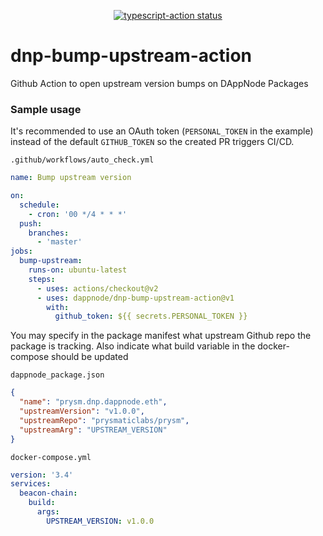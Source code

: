 <p align="center">
  <a href="https://github.com/actions/typescript-action/actions"><img alt="typescript-action status" src="https://github.com/actions/typescript-action/workflows/build-test/badge.svg"></a>
</p>

# dnp-bump-upstream-action

Github Action to open upstream version bumps on DAppNode Packages

### Sample usage

It's recommended to use an OAuth token (`PERSONAL_TOKEN` in the example) instead of the default `GITHUB_TOKEN` so the created PR triggers CI/CD.

`.github/workflows/auto_check.yml`

```yaml
name: Bump upstream version

on:
  schedule:
    - cron: '00 */4 * * *'
  push:
    branches:
      - 'master'
jobs:
  bump-upstream:
    runs-on: ubuntu-latest
    steps:
      - uses: actions/checkout@v2
      - uses: dappnode/dnp-bump-upstream-action@v1
        with:
          github_token: ${{ secrets.PERSONAL_TOKEN }}
```

You may specify in the package manifest what upstream Github repo the package is tracking. Also indicate what build variable in the docker-compose should be updated

`dappnode_package.json`

```json
{
  "name": "prysm.dnp.dappnode.eth",
  "upstreamVersion": "v1.0.0",
  "upstreamRepo": "prysmaticlabs/prysm",
  "upstreamArg": "UPSTREAM_VERSION"
}
```

`docker-compose.yml`

```yaml
version: '3.4'
services:
  beacon-chain:
    build:
      args:
        UPSTREAM_VERSION: v1.0.0
```
